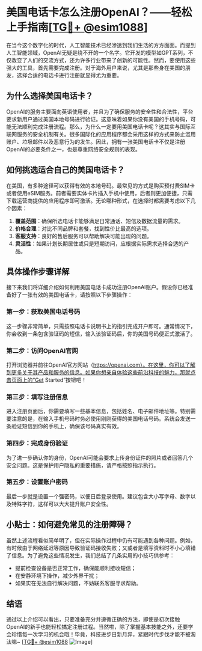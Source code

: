 # 美国电话卡怎么注册OpenAI？——轻松上手指南[[TG💪+ @esim1088](https://t.me/s/esim1088)]

在当今这个数字化的时代，人工智能技术已经渗透到我们生活的方方面面。而提到人工智能领域，OpenAI无疑是绕不开的一个名字。它开发的模型如GPT系列，不仅改变了人们的交流方式，还为许多行业带来了创新的可能性。然而，要使用这些强大的工具，首先需要完成注册。对于海外用户来说，尤其是那些身在美国的朋友，选择合适的电话卡进行注册就显得尤为重要。

## 为什么选择美国电话卡？

OpenAI的服务主要面向英语使用者，并且为了确保服务的安全性和合法性，平台要求新用户通过美国本地号码进行验证。这意味着如果你没有美国的手机号码，可能无法顺利完成注册流程。那么，为什么一定要用美国电话卡呢？这其实与国际互联网服务的安全机制有关。很多国际化的应用程序都会采用这样的方式来防止滥用账户、垃圾邮件以及恶意行为的发生。因此，拥有一张美国电话卡不仅是注册OpenAI的必要条件之一，也是尊重网络安全规则的表现。

## 如何挑选适合自己的美国电话卡？

在美国，有多种途径可以获得有效的本地号码。最常见的方式是购买预付费SIM卡或者使用eSIM服务。前者需要实体卡片插入手机中使用，后者则更加便捷，只需下载运营商提供的应用程序即可激活。无论哪种形式，在选择时都需要考虑以下几个因素：

1. **覆盖范围**：确保所选电话卡能够满足日常通话、短信及数据流量的需求。
2. **价格合理**：对比不同品牌和套餐，找到性价比最高的选项。
3. **客服支持**：良好的售后服务可以帮助解决可能出现的问题。
4. **灵活性**：如果计划长期居住或只是短期访问，应根据实际需求选择合适的产品。

## 具体操作步骤详解

接下来我们将详细介绍如何利用美国电话卡成功注册OpenAI账户。假设你已经准备好了一张有效的美国电话卡，请按照以下步骤操作：

### 第一步：获取美国电话号码
这一步骤非常简单，只需按照电话卡说明书上的指引完成开户即可。通常情况下，你会收到一条包含验证码的短信，输入该验证码后，你的美国号码便正式激活了。

### 第二步：访问OpenAI官网
打开浏览器并前往OpenAI官方网站（https://openai.com）。在这里，你可以了解到更多关于其产品和服务的信息。如果你想亲自体验这些前沿科技的魅力，那就点击页面上的“Get Started”按钮吧！

### 第三步：填写注册信息
进入注册页面后，你需要填写一些基本信息，包括姓名、电子邮件地址等。特别需要注意的是，在输入手机号码时务必使用刚刚获得的美国电话号码。系统会发送一条验证短信到你的手机上，确保该号码真实有效。

### 第四步：完成身份验证
为了进一步确认你的身份，OpenAI可能会要求上传身份证件的照片或者回答几个安全问题。这是保护用户隐私的重要措施，请严格按照指示执行。

### 第五步：设置账户密码
最后一步就是设置一个强密码，以便日后登录使用。建议包含大小写字母、数字以及特殊字符，这样可以大大提升账户安全性。

## 小贴士：如何避免常见的注册障碍？

虽然上述流程看似简单明了，但在实际操作过程中仍有可能遇到各种问题。例如，有时候由于网络延迟等原因导致验证码接收失败；又或者是填写资料时不小心填错了信息。为了避免这些情况发生，我们总结了几条实用的小技巧供参考：

- 提前检查设备是否正常工作，确保能顺利接收短信；
- 在安静环境下操作，减少外界干扰；
- 如果实在无法自行解决问题，不妨联系客服寻求帮助。

## 结语

通过以上介绍可以看出，只要准备充分并遵循正确的方法，即使是初次接触OpenAI的新手也能轻松搞定注册过程。当然啦，除了掌握基本技能之外，还要学会珍惜每一次学习的机会哦！毕竟，科技进步日新月异，紧跟时代步伐才能不被淘汰嘛~ [[TG💪+ @esim1088](https://t.me/s/esim1088) ![Image](https://i.postimg.cc/4NQfJmqS/Snipaste-2025-05-13-00-14-12.png)]